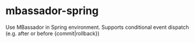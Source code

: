 mbassador-spring
================

Use MBassador in Spring environment. Supports conditional event dispatch (e.g. after or before {commit|rollback})